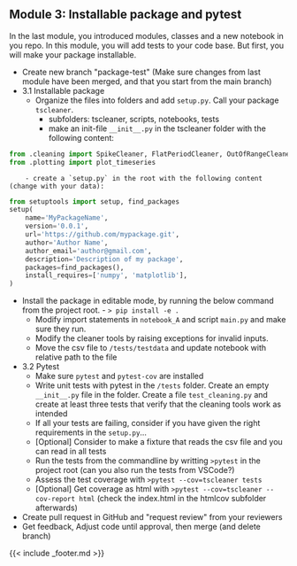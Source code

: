 ## Module 3: Installable package and pytest

In the last module, you introduced modules, classes and a new notebook in you repo. In this module, you will add tests to your code base. But first, you will make your package installable.

- Create new branch "package-test" (Make sure changes from last module have been merged, and that you start from the main branch)
- 3.1 Installable package
    - Organize the files into folders and add `setup.py`. Call your package `tscleaner`.
        - subfolders: tscleaner, scripts, notebooks, tests
        - make an init-file `__init__.py` in the tscleaner folder with the following content: 
```python
from .cleaning import SpikeCleaner, FlatPeriodCleaner, OutOfRangeCleaner
from .plotting import plot_timeseries
```
        - create a `setup.py` in the root with the following content (change with your data):
```python
from setuptools import setup, find_packages
setup(
    name='MyPackageName',  
    version='0.0.1',  
    url='https://github.com/mypackage.git',  
    author='Author Name',  
    author_email='author@gmail.com',  
    description='Description of my package',  
    packages=find_packages(),  
    install_requires=['numpy', 'matplotlib'],  
)  
```
- Install the package in editable mode, by running the below command from the project root.
        - `> pip install -e .`
    - Modify import statements in `notebook_A` and script `main.py` and make sure they run.
    - Modify the cleaner tools by raising exceptions for invalid inputs.
    - Move the csv file to `/tests/testdata` and update notebook with relative path to the file
- 3.2 Pytest
    - Make sure `pytest` and `pytest-cov` are installed
    - Write unit tests with pytest in the `/tests` folder. Create an empty `__init__.py` file in the folder. Create a file `test_cleaning.py` and create at least three tests that verify that the cleaning tools work as intended
    - If all your tests are failing, consider if you have given the right requirements in the `setup.py`... 
    - [Optional] Consider to make a fixture that reads the csv file and you can read in all tests
    - Run the tests from the commandline by writting `>pytest` in the project root (can you also run the tests from VSCode?)
    - Assess the test coverage with `>pytest --cov=tscleaner tests`
    - [Optional] Get coverage as html with `>pytest --cov=tscleaner --cov-report html` (check the index.html in the htmlcov subfolder afterwards)
- Create pull request in GitHub and "request review" from your reviewers
- Get feedback, Adjust code until approval, then merge (and delete branch)

{{< include _footer.md >}}